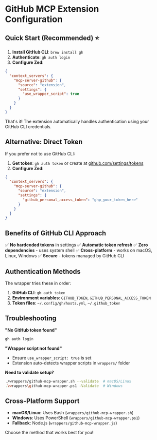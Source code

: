 # GitHub MCP Extension Configuration

## Quick Start (Recommended) ⭐

1. **Install GitHub CLI**: `brew install gh`
2. **Authenticate**: `gh auth login`
3. **Configure Zed**:

```json
{
  "context_servers": {
    "mcp-server-github": {
      "source": "extension",
      "settings": {
        "use_wrapper_script": true
      }
    }
  }
}
```

That's it! The extension automatically handles authentication using your GitHub CLI credentials.

## Alternative: Direct Token

If you prefer not to use GitHub CLI:

1. **Get token**: `gh auth token` or create at [github.com/settings/tokens](https://github.com/settings/tokens)
2. **Configure Zed**:

```json
{
  "context_servers": {
    "mcp-server-github": {
      "source": "extension",
      "settings": {
        "github_personal_access_token": "ghp_your_token_here"
      }
    }
  }
}
```

## Benefits of GitHub CLI Approach

✅ **No hardcoded tokens** in settings
✅ **Automatic token refresh**
✅ **Zero dependencies** - uses system shell
✅ **Cross-platform** - works on macOS, Linux, Windows
✅ **Secure** - tokens managed by GitHub CLI

## Authentication Methods

The wrapper tries these in order:

1. **GitHub CLI**: `gh auth token`
2. **Environment variables**: `GITHUB_TOKEN`, `GITHUB_PERSONAL_ACCESS_TOKEN`
3. **Token files**: `~/.config/gh/hosts.yml`, `~/.github_token`

## Troubleshooting

**"No GitHub token found"**
```bash
gh auth login
```

**"Wrapper script not found"**
- Ensure `use_wrapper_script: true` is set
- Extension auto-detects wrapper scripts in `wrappers/` folder

**Need to validate setup?**
```bash
./wrappers/github-mcp-wrapper.sh --validate  # macOS/Linux
.\wrappers\github-mcp-wrapper.ps1 -Validate  # Windows
```

## Cross-Platform Support

- **macOS/Linux**: Uses Bash (`wrappers/github-mcp-wrapper.sh`)
- **Windows**: Uses PowerShell (`wrappers/github-mcp-wrapper.ps1`)
- **Fallback**: Node.js (`wrappers/github-mcp-wrapper.js`)

Choose the method that works best for you!
